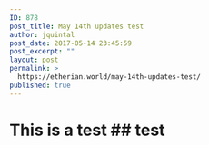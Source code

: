 ```yaml
---
ID: 878
post_title: May 14th updates test
author: jquintal
post_date: 2017-05-14 23:45:59
post_excerpt: ""
layout: post
permalink: >
  https://etherian.world/may-14th-updates-test/
published: true
---
```

# This is a test ## test